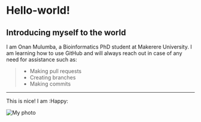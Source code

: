 # Hello-world!
## Introducing myself to the world
I am Onan Mulumba, a Bioinformatics PhD student at Makerere University. I am learning how to use GitHub and will always reach out in case of any need for assistance such as:
> - Making pull requests
> - Creating branches
> - Making commits
---
This is nice! I am :Happy:

![My photo](https://avatars.sched.co/9/5a/11156138/avatar.jpg?79d)
